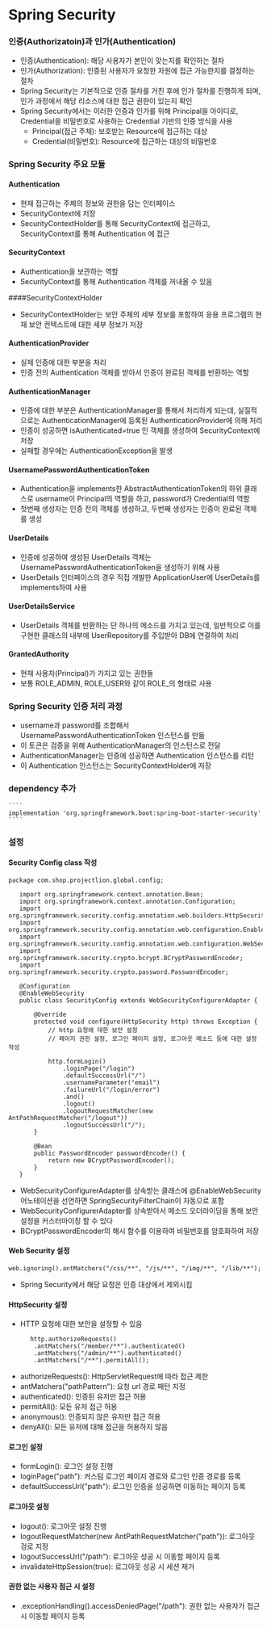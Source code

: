 Spring Security
================
### 인증(Authorizatoin)과 인가(Authentication)
- 인증(Authentication): 해당 사용자가 본인이 맞는지를 확인하는 절차
- 인가(Authorization): 인증된 사용자가 요청한 자원에 접근 가능한지를 결정하는 절차
- Spring Security는 기본적으로 인증 절차를 거친 후에 인가 절차를 진행하게 되며, 인가 과정에서 해당 리소스에 대한 접근 권한이 있는지 확인
- Spring Security에서는 이러한 인증과 인가를 위해 Principal을 아이디로, Credential을 비밀번호로 사용하는 Credential 기반의 인증 방식을 사용
  - Principal(접근 주체): 보호받는 Resource에 접근하는 대상
  - Credential(비밀번호): Resource에 접근하는 대상의 비밀번호

### Spring Security 주요 모듈
#### Authentication
- 현재 접근하는 주체의 정보와 권한을 담는 인터페이스
- SecurityContext에 저장
- SecurityContextHolder를 통해 SecurityContext에 접근하고, SecurityContext를 통해 Authentication 에 접근

#### SecurityContext
- Authentication을 보관하는 역할
- SecurityContext를 통해 Authentication 객체를 꺼내올 수 있음

####SecurityContextHolder
- SecurityContextHolder는 보안 주체의 세부 정보를 포함하여 응용 프로그램의 현재 보안 컨텍스트에 대한 세부 정보가 저장

#### AuthenticationProvider
- 실제 인증에 대한 부분을 처리
- 인증 전의 Authentication 객체를 받아서 인증이 완료된 객체를 반환하는 역할

#### AuthenticationManager
- 인증에 대한 부분은 AuthenticationManager를 통해서 처리하게 되는데, 실질적으로는 AuthenticationManager에 등록된 AuthenticationProvider에 의해 처리
- 인증이 성공하면 isAuthenticated=true 인 객체를 생성하여 SecurityContext에 저장
- 실패할 경우에는 AuthenticationException을 발생

#### UsernamePasswordAuthenticationToken
- Authentication을 implements한 AbstractAuthenticationToken의 하위 클래스로 username이 Principal의 역할을 하고, password가 Credential의 역할
- 첫번째 생성자는 인증 전의 객체를 생성하고, 두번째 생성자는 인증이 완료된 객체를 생성

#### UserDetails
- 인증에 성공하여 생성된 UserDetails 객체는 UsernamePasswordAuthenticationToken을 생성하기 위해 사용
- UserDetails 인터페이스의 경우 직접 개발한 ApplicationUser에 UserDetails를 implements하여 사용


#### UserDetailsService
- UserDetails 객체를 반환하는 단 하나의 메소드를 가지고 있는데, 일반적으로 이를 구현한 클래스의 내부에 UserRepository를 주입받아 DB에 연결하여 처리

#### GrantedAuthority
- 현재 사용자(Principal)가 가지고 있는 권한들
- 보통 ROLE_ADMIN, ROLE_USER와 같이 ROLE_의 형태로 사용

### Spring Security 인증 처리 과정
- username과 password를 조합해서 UsernamePasswordAuthenticationToken 인스턴스를 만듦
- 이 토큰은 검증을 위해 AuthenticationManager의 인스턴스로 전달
- AuthenticationManager는 인증에 성공하면 Authentication 인스턴스를 리턴
- 이 Authentication 인스턴스는 SecurityContextHolder에 저장

### dependency 추가
    ````
    implementation 'org.springframework.boot:spring-boot-starter-security'
    ````
   
### 설정
#### Security Config class 작성
 ````
 package com.shop.projectlion.global.config;
    
    import org.springframework.context.annotation.Bean;
    import org.springframework.context.annotation.Configuration;
    import org.springframework.security.config.annotation.web.builders.HttpSecurity;
    import org.springframework.security.config.annotation.web.configuration.EnableWebSecurity;
    import org.springframework.security.config.annotation.web.configuration.WebSecurityConfigurerAdapter;
    import org.springframework.security.crypto.bcrypt.BCryptPasswordEncoder;
    import org.springframework.security.crypto.password.PasswordEncoder;
    
    @Configuration
    @EnableWebSecurity
    public class SecurityConfig extends WebSecurityConfigurerAdapter {
    
        @Override
        protected void configure(HttpSecurity http) throws Exception {
            // http 요청에 대한 보안 설정
            // 페이지 권한 설정, 로그인 페이지 설정, 로그아웃 메소드 등에 대한 설정 작성
   
            http.formLogin()
                .loginPage("/login")
                .defaultSuccessUrl("/")
                .usernameParameter("email")
                .failureUrl("/login/error")
                .and()
                .logout()
                .logoutRequestMatcher(new AntPathRequestMatcher("/logout"))
                .logoutSuccessUrl("/");
        }
    
        @Bean
        public PasswordEncoder passwordEncoder() {
            return new BCryptPasswordEncoder();
        }
    }
 ````
 - WebSecurityConfigurerAdapter를 상속받는 클래스에 @EnableWebSecurity 어노테이션을 선언하면 SpringSecurityFilterChain이 자동으로 포함
 - WebSecurityConfigurerAdapter를 상속받아서 메소드 오더라이딩을 통해 보안 설정을 커스터마이징 할 수 있다
 - BCryptPasswordEncoder의 해시 함수를 이용하여 비밀번호를 암호화하여 저장



#### Web Security 설정
   ````
   web.ignoring().antMatchers("/css/**", "/js/**", "/img/**", "/lib/**"); 
   ````
- Spring Security에서 해당 요청은 인증 대상에서 제외시킴

#### HttpSecurity 설정
- HTTP 요청에 대한 보안을 설정할 수 있음
````
      http.authorizeRequests()
       .antMatchers("/member/**").authenticated()
       .antMatchers("/admin/**").authenticated()
       .antMatchers("/**").permitAll();
````
- authorizeRequests(): HttpServletRequest에 따라 접근 제한
- antMatchers("pathPattern"): 요청 url 경로 패턴 지정 
- authenticated(): 인증된 유저만 접근 허용
- permitAll(): 모든 유저 접근 허용
- anonymous(): 인증되지 않은 유저만 접근 허용
- denyAll(): 모든 유저에 대해 접근을 허용하지 않음
 
#### 로그인 설정
- formLogin(): 로그인 설정 진행
- loginPage("path"): 커스텀 로그인 페이지 경로와 로그인 인증 경로를 등록
- defaultSuccessUrl("path"): 로그인 인증을 성공하면 이동하는 페이지 등록

#### 로그아웃 설정
- logout(): 로그아웃 설정 진행
- logoutRequestMatcher(new AntPathRequestMatcher("path")): 로그아웃 겅로 지정
- logoutSuccessUrl("/path"): 로그아웃 성공 시 이동할 페이지 등록
- invalidateHttpSession(true): 로그아웃 성공 시 세션 제거
      
#### 권한 없는 사용자 점근 시 설정
- .exceptionHandling().accessDeniedPage("/path"): 권한 없는 사용자가 접근 시 이동할 페이지 등록
   
      
         

